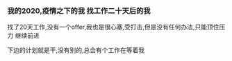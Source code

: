 ### 我的2020,疫情之下的我 找工作二十天后的我

找了20天工作,没有一个offer,我也是很心塞,受打击,但是没有任何办法,只能顶住压力
继续前进

下边的计划就是干,没有别的,总会有个工作在等着我 